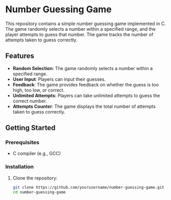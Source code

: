 # Number Guessing Game

This repository contains a simple number guessing game implemented in C. The game randomly selects a number within a specified range, and the player attempts to guess that number. The game tracks the number of attempts taken to guess correctly.

## Features

- **Random Selection**: The game randomly selects a number within a specified range.
- **User Input**: Players can input their guesses.
- **Feedback**: The game provides feedback on whether the guess is too high, too low, or correct.
- **Unlimited Attempts**: Players can take unlimited attempts to guess the correct number.
- **Attempts Counter**: The game displays the total number of attempts taken to guess correctly.

## Getting Started

### Prerequisites

- C compiler (e.g., GCC)

### Installation

1. Clone the repository:
   ```bash
   git clone https://github.com/yourusername/number-guessing-game.git
   cd number-guessing-game
